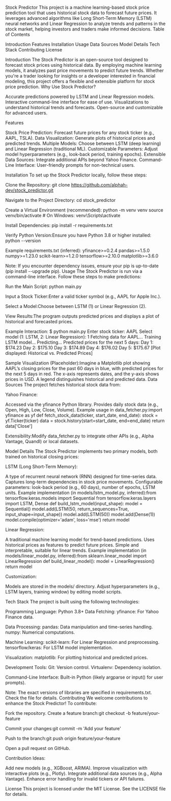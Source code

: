 Stock Predictor
This project is a machine learning-based stock price prediction tool that uses historical stock data to forecast future prices. It leverages advanced algorithms like Long Short-Term Memory (LSTM) neural networks and Linear Regression to analyze trends and patterns in the stock market, helping investors and traders make informed decisions.
Table of Contents

Introduction
Features
Installation
Usage
Data Sources
Model Details
Tech Stack
Contributing
License

Introduction
The Stock Predictor is an open-source tool designed to forecast stock prices using historical data. By employing machine learning models, it analyzes past price movements to predict future trends. Whether you're a trader looking for insights or a developer interested in financial modeling, this project offers a flexible and extensible platform for stock price prediction.
Why Use Stock Predictor?

Accurate predictions powered by LSTM and Linear Regression models.
Interactive command-line interface for ease of use.
Visualizations to understand historical trends and forecasts.
Open-source and customizable for advanced users.

Features

Stock Price Prediction: Forecast future prices for any stock ticker (e.g., AAPL, TSLA).
Data Visualization: Generate plots of historical prices and predicted trends.
Multiple Models: Choose between LSTM (deep learning) and Linear Regression (traditional ML).
Customizable Parameters: Adjust model hyperparameters (e.g., look-back period, training epochs).
Extensible Data Sources: Integrate additional APIs beyond Yahoo Finance.
Command-Line Interface: User-friendly prompts for non-technical users.

Installation
To set up the Stock Predictor locally, follow these steps:

Clone the Repository:
git clone https://github.com/alphah-dev/stock_predictor.git


Navigate to the Project Directory:
cd stock_predictor


Create a Virtual Environment (recommended):
python -m venv venv
source venv/bin/activate  # On Windows: venv\Scripts\activate


Install Dependencies:
pip install -r requirements.txt


Verify Python Version:Ensure you have Python 3.8 or higher installed:
python --version



Example requirements.txt (inferred):
yfinance>=0.2.4
pandas>=1.5.0
numpy>=1.23.0
scikit-learn>=1.2.0
tensorflow>=2.10.0
matplotlib>=3.6.0

Note: If you encounter dependency issues, ensure your pip is up-to-date (pip install --upgrade pip).
Usage
The Stock Predictor is run via a command-line interface. Follow these steps to make predictions:

Run the Main Script:
python main.py


Input a Stock Ticker:Enter a valid ticker symbol (e.g., AAPL for Apple Inc.).

Select a Model:Choose between LSTM (1) or Linear Regression (2).

View Results:The program outputs predicted prices and displays a plot of historical and forecasted prices.


Example Interaction:
$ python main.py
Enter stock ticker: AAPL
Select model (1: LSTM, 2: Linear Regression): 1
Fetching data for AAPL...
Training LSTM model...
Predicting...
Predicted prices for the next 5 days:
Day 1: $174.23
Day 2: $175.10
Day 3: $174.89
Day 4: $176.02
Day 5: $175.67
[Plot displayed: Historical vs. Predicted Prices]

Sample Visualization (Placeholder):Imagine a Matplotlib plot showing AAPL’s closing prices for the past 60 days in blue, with predicted prices for the next 5 days in red. The x-axis represents dates, and the y-axis shows prices in USD. A legend distinguishes historical and predicted data.
Data Sources
The project fetches historical stock data from:

Yahoo Finance:

Accessed via the yfinance Python library.
Provides daily stock data (e.g., Open, High, Low, Close, Volume).
Example usage in data_fetcher.py:import yfinance as yf
def fetch_stock_data(ticker, start_date, end_date):
    stock = yf.Ticker(ticker)
    data = stock.history(start=start_date, end=end_date)
    return data['Close']




Extensibility:Modify data_fetcher.py to integrate other APIs (e.g., Alpha Vantage, Quandl) or local datasets.


Model Details
The Stock Predictor implements two primary models, both trained on historical closing prices:

LSTM (Long Short-Term Memory):

A type of recurrent neural network (RNN) designed for time-series data.
Captures long-term dependencies in stock price movements.
Configurable parameters: look-back period (e.g., 60 days), number of epochs, LSTM units.
Example implementation (in models/lstm_model.py, inferred):from tensorflow.keras.models import Sequential
from tensorflow.keras.layers import LSTM, Dense
def build_lstm_model(input_shape):
    model = Sequential()
    model.add(LSTM(50, return_sequences=True, input_shape=input_shape))
    model.add(LSTM(50))
    model.add(Dense(1))
    model.compile(optimizer='adam', loss='mse')
    return model




Linear Regression:

A traditional machine learning model for trend-based predictions.
Uses historical prices as features to predict future prices.
Simple and interpretable, suitable for linear trends.
Example implementation (in models/linear_model.py, inferred):from sklearn.linear_model import LinearRegression
def build_linear_model():
    model = LinearRegression()
    return model




Customization:

Models are stored in the models/ directory.
Adjust hyperparameters (e.g., LSTM layers, training window) by editing model scripts.



Tech Stack
The project is built using the following technologies:

Programming Language: Python 3.8+
Data Fetching:
yfinance: For Yahoo Finance data.


Data Processing:
pandas: Data manipulation and time-series handling.
numpy: Numerical computations.


Machine Learning:
scikit-learn: For Linear Regression and preprocessing.
tensorflow/keras: For LSTM model implementation.


Visualization:
matplotlib: For plotting historical and predicted prices.


Development Tools:
Git: Version control.
Virtualenv: Dependency isolation.


Command-Line Interface:
Built-in Python (likely argparse or input() for user prompts).



Note: The exact versions of libraries are specified in requirements.txt. Check the file for details.
Contributing
We welcome contributions to enhance the Stock Predictor! To contribute:

Fork the repository.
Create a feature branch:git checkout -b feature/your-feature


Commit your changes:git commit -m 'Add your feature'


Push to the branch:git push origin feature/your-feature


Open a pull request on GitHub.

Contribution Ideas:

Add new models (e.g., XGBoost, ARIMA).
Improve visualization with interactive plots (e.g., Plotly).
Integrate additional data sources (e.g., Alpha Vantage).
Enhance error handling for invalid tickers or API failures.

License
This project is licensed under the MIT License. See the LICENSE file for details.

